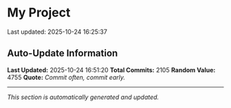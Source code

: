 # My Project


Last updated: 2025-10-24 16:25:37
































































































































































































































































































































































































































































































































































































































































































































































































































































































































































































































































































































































































































































































































































































































































































































































































































































































































































































































































































































































































































































































































































































































































































































































































































































































































































































## Auto-Update Information

**Last Updated:** 2025-10-24 16:51:20
**Total Commits:** 2105
**Random Value:** 4755
**Quote:** _Commit often, commit early._

---
_This section is automatically generated and updated._